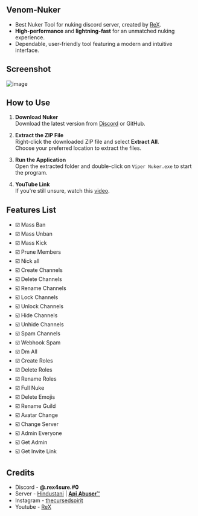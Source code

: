 ## Venom-Nuker
- Best Nuker Tool for nuking discord server, created by [ReX](https://discordapp.com/users/1237086498076098762/).
- **High-performance** and **lightning-fast** for an unmatched nuking experience.
- Dependable, user-friendly tool featuring a modern and intuitive interface.
  

## Screenshot
![image](https://github.com/user-attachments/assets/20bdcbb2-4291-4072-adcc-91d7bfce4187)



## How to Use

1. **Download Nuker**  
   Download the latest version from [Discord](https://discord.gg/makXEQk2TF) or GitHub.

2. **Extract the ZIP File**  
   Right-click the downloaded ZIP file and select **Extract All**.  
   Choose your preferred location to extract the files.

3. **Run the Application**  
   Open the extracted folder and double-click on `Viper Nuker.exe` to start the program.

4. **YouTube Link**  
   If you're still unsure, watch this [video](https://www.youtube.com/watch?v=6BBc91CMOww&t=1s).

   
## Features List

- ☑️ Mass Ban
- ☑️ Mass Unban
- ☑️ Mass Kick
- ☑️ Prune Members
- ☑️ Nick all
- ☑️ Create Channels
- ☑️ Delete Channels
- ☑️ Rename Channels
- ☑️ Lock Channels
- ☑️ Unlock Channels
- ☑️ Hide Channels
- ☑️ Unhide Channels
- ☑️ Spam Channels
- ☑️ Webhook Spam
- ☑️ Dm All
- ☑️ Create Roles
- ☑️ Delete Roles
- ☑️ Rename Roles
- ☑️ Full Nuke
- ☑️ Delete Emojis
- ☑️ Rename Guild
- ☑️ Avatar Change
- ☑️ Change Server
- ☑️ Admin Everyone
- ☑️ Get Admin
- ☑️ Get Invite Link

## Credits
- Discord - **@.rex4sure.#0**
- Server - [Hindustani](https://discord.gg/hindustani) | [𝐀𝐩𝐢 𝐀𝐛𝐮𝐬𝐞𝐫™](https://discord.gg/makXEQk2TF)
- Instagram - [thecursedspirit](https://www.instagram.com/thecursedspirit)
- Youtube - [ReX](https://www.youtube.com/@ItzRexu)
